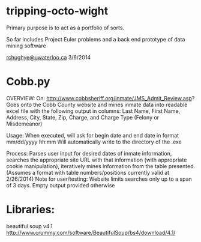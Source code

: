 tripping-octo-wight
===================
Primary purpose is to act as a portfolio of sorts.

So far includes Project Euler problems and a back end prototype of data mining software

rchughye@uwaterloo.ca
3/6/2014

Cobb.py
===================

OVERVIEW:
On: http://www.cobbsheriff.org/inmate/JMS_Admit_Review.asp?
Goes onto the Cobb County website and mines inmate data into readable excel file
with the following output in columns:
Last Name, First Name, Address, City, State, Zip, Charge, and Charge Type (Felony or Misdemeanor)

Usage:
When executed, will ask for begin date and end date in format mm/dd/yyyy hh:mm
Will automatically write to the directory of the .exe

Process:
Parses user input for desired dates of inmate information,
searches the appropriate site URL with that information (with appropriate cookie manipulation),
iteratively mines information from the table presented.
(Assumes a format with table numbers/positions currently valid at 2/26/2014)
Note for user/testing: Website limits searches only up to a span of 3 days. Empty output provided otherwise


Libraries:
===================
beautiful soup v4.1
http://www.crummy.com/software/BeautifulSoup/bs4/download/4.1/
